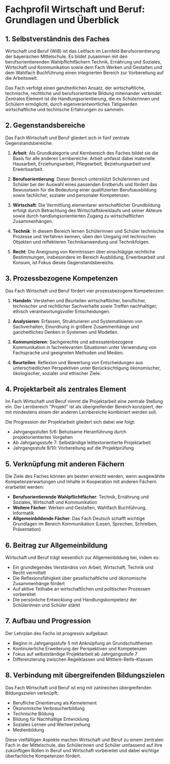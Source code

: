 # Fachprofil Wirtschaft und Beruf: Grundlagen und Überblick

## 1. Selbstverständnis des Faches

Wirtschaft und Beruf (WiB) ist das Leitfach im Lernfeld Berufsorientierung der bayerischen Mittelschule. Es bildet zusammen mit den berufsorientierenden Wahlpflichtfächern Technik, Ernährung und Soziales, Wirtschaft und Kommunikation sowie dem Fach Werken und Gestalten und dem Wahlfach Buchführung einen integrierten Bereich zur Vorbereitung auf die Arbeitswelt.

Das Fach verfolgt einen ganzheitlichen Ansatz, der wirtschaftliche, technische, rechtliche und berufsorientierte Bildung miteinander verbindet. Zentrales Element ist die Handlungsorientierung, die es Schülerinnen und Schülern ermöglicht, durch eigenverantwortliches Tätigwerden wirtschaftliche und technische Erfahrungen zu sammeln.

## 2. Gegenstandsbereiche

Das Fach Wirtschaft und Beruf gliedert sich in fünf zentrale Gegenstandsbereiche:

1. **Arbeit**: Als Grundkategorie und Kernbereich des Faches bildet sie die Basis für alle anderen Lernbereiche. Arbeit umfasst dabei materielle Hausarbeit, Erziehungsarbeit, Pflegearbeit, Beziehungsarbeit und Erwerbsarbeit.

2. **Berufsorientierung**: Dieser Bereich unterstützt Schülerinnen und Schüler bei der Auswahl eines passenden Erstberufs und fördert das Bewusstsein für die Bedeutung einer qualifizierten Berufsausbildung sowie fachlicher, sozialer und personaler Kompetenzen.

3. **Wirtschaft**: Die Vermittlung elementarer wirtschaftlicher Grundbildung erfolgt durch Betrachtung des Wirtschaftskreislaufs und seiner Akteure sowie durch handlungsorientierten Zugang zu wirtschaftlichen Zusammenhängen.

4. **Technik**: In diesem Bereich lernen Schülerinnen und Schüler technische Prozesse und Verfahren kennen, üben den Umgang mit technischen Objekten und reflektieren Technikanwendung und Technikfolgen.

5. **Recht**: Die Aneignung von Kenntnissen über einschlägige rechtliche Bestimmungen, insbesondere im Bereich Ausbildung, Erwerbsarbeit und Konsum, ist Fokus dieses Gegenstandsbereichs.

## 3. Prozessbezogene Kompetenzen

Das Fach Wirtschaft und Beruf fördert vier prozessbezogene Kompetenzen:

1. **Handeln**: Verstehen und Beurteilen wirtschaftlicher, beruflicher, technischer und rechtlicher Sachverhalte sowie Treffen nachhaltiger, ethisch verantwortungsvoller Entscheidungen.

2. **Analysieren**: Erfassen, Strukturieren und Systematisieren von Sachverhalten, Einordnung in größere Zusammenhänge und ganzheitliches Denken in Systemen und Modellen.

3. **Kommunizieren**: Sachgerechte und adressatenbezogene Kommunikation in fachrelevanten Situationen unter Verwendung von Fachsprache und geeigneten Methoden und Medien.

4. **Beurteilen**: Reflexion und Bewertung von Entscheidungen aus unterschiedlichen Perspektiven unter Berücksichtigung ökonomischer, ökologischer, sozialer und ethischer Ziele.

## 4. Projektarbeit als zentrales Element

Im Fach Wirtschaft und Beruf nimmt die Projektarbeit eine zentrale Stellung ein. Der Lernbereich "Projekt" ist als übergreifender Bereich konzipiert, der mit mindestens einem der anderen Lernbereiche kombiniert werden soll.

Die Progression der Projektarbeit gliedert sich dabei wie folgt:
- Jahrgangsstufen 5/6: Behutsame Heranführung durch projektorientiertes Vorgehen
- Ab Jahrgangsstufe 7: Selbständige leittextorientierte Projektarbeit
- Jahrgangsstufe 9/10: Vorbereitung auf die Projektprüfung

## 5. Verknüpfung mit anderen Fächern

Die Ziele des Faches können am besten erreicht werden, wenn ausgewählte Kompetenzerwartungen und Inhalte in Kooperation mit anderen Fächern erarbeitet werden:

- **Berufsorientierende Wahlpflichtfächer**: Technik, Ernährung und Soziales, Wirtschaft und Kommunikation
- **Weitere Fächer**: Werken und Gestalten, Wahlfach Buchführung, Informatik
- **Allgemeinbildende Fächer**: Das Fach Deutsch schafft wichtige Grundlagen im Bereich Kommunikation (Lesen, Sprechen, Schreiben, Präsentation)

## 6. Beitrag zur Allgemeinbildung

Wirtschaft und Beruf trägt wesentlich zur Allgemeinbildung bei, indem es:
- Ein grundlegendes Verständnis von Arbeit, Wirtschaft, Technik und Recht vermittelt
- Die Reflexionsfähigkeit über gesellschaftliche und ökonomische Zusammenhänge fördert
- Auf aktive Teilhabe an wirtschaftlichen und politischen Prozessen vorbereitet
- Die persönliche Entwicklung und Handlungskompetenz der Schülerinnen und Schüler stärkt

## 7. Aufbau und Progression

Der Lehrplan des Fachs ist progressiv aufgebaut:
- Beginn in Jahrgangsstufe 5 mit Anknüpfung an Grundschulthemen
- Kontinuierliche Erweiterung der Perspektiven und Kompetenzen
- Fokus auf selbstständige Projektarbeit ab Jahrgangsstufe 7
- Differenzierung zwischen Regelklassen und Mittlere-Reife-Klassen

## 8. Verbindung mit übergreifenden Bildungszielen

Das Fach Wirtschaft und Beruf ist eng mit zahlreichen übergreifenden Bildungszielen verknüpft:
- Berufliche Orientierung als Kernelement
- Ökonomische Verbraucherbildung
- Technische Bildung
- Bildung für Nachhaltige Entwicklung
- Soziales Lernen und Werteerziehung
- Medienbildung

Diese vielfältigen Aspekte machen Wirtschaft und Beruf zu einem zentralen Fach in der Mittelschule, das Schülerinnen und Schüler umfassend auf ihre zukünftigen Rollen in Beruf und Wirtschaft vorbereitet und dabei wichtige überfachliche Kompetenzen fördert.
